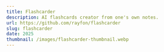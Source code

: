 ```yaml
---
title: Flashcarder
description: AI flashcards creator from one's own notes.
url: https://github.com/rayfon/flashcarder
slug: flashcarder
date: 2025
thumbnail: /images/flashcarder-thumbnail.webp
---
```

